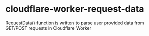 # cloudflare-worker-request-data
RequestData() function is written to parse user provided data from GET/POST requests in Cloudflare Worker 
